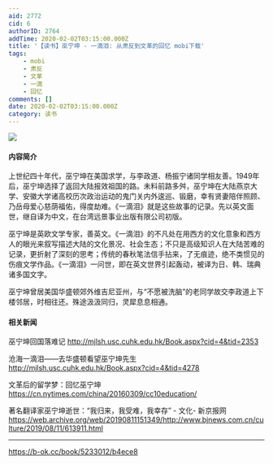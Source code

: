 ```yaml
---
aid: 2772
cid: 6
authorID: 2764
addTime: 2020-02-02T03:15:00.000Z
title: '【读书】巫宁坤 - 一滴泪: 从肃反到文革的回忆 mobi下载'
tags:
    - mobi
    - 肃反
    - 文革
    - 一滴
    - 回忆
comments: []
date: 2020-02-02T03:15:00.000Z
category: 读书
---
```


![](https://dl181.zlibcdn.com/covers/books/fd/87/f3/fd87f3eb1834edc51d34661819b45b66.jpg)

#### [](#%E5%86%85%E5%AE%B9%E7%AE%80%E4%BB%8B)内容简介

上世纪四十年代，巫宁坤在美国求学，与李政道、杨振宁诸同学相友善。1949年后，巫宁坤选择了返回大陆报效祖国的路。未料前路多舛，巫宁坤在大陆燕京大学、安徽大学诸高校历次政治运动的鬼门关内外逡巡、锻磨，幸有贤妻陪伴照顾、乃岳母爱心慈荫福佑，得度劫难。《一滴泪》就是这些故事的记录。先以英文面世，继自译为中文，在台湾远景事业出版有限公司初版。

巫宁坤是英欧文学专家，善英文。《一滴泪》的不凡处在用西方的文化意象和西方人的眼光来叙写描述大陆的文化景况、社会生态；不只是高级知识人在大陆苦难的记录，更折射了深刻的思考；传统的春秋笔法信手拈来，了无痕迹，绝不类惯见的伤痕文学作品。《一滴泪》一问世，即在英文世界引起轰动，被译为日、韩、瑞典诸多国文字。

巫宁坤曾居美国华盛顿郊外维吉尼亚州，与“不愿被洗脑”的老同学故交李政道上下楼邻居，时相往还。殊途汲汲同归，灵犀息息相通。

#### [](#%E7%9B%B8%E5%85%B3%E6%96%B0%E9%97%BB)相关新闻

巫宁坤回国落难记 http://mjlsh.usc.cuhk.edu.hk/Book.aspx?cid=4&tid=2353

沧海一滴泪——去华盛顿看望巫宁坤先生 http://mjlsh.usc.cuhk.edu.hk/Book.aspx?cid=4&tid=4278

文革后的留学梦：回忆巫宁坤 https://cn.nytimes.com/china/20160309/cc10education/

著名翻译家巫宁坤逝世：“我归来，我受难，我幸存” - 文化- 新京报网 https://web.archive.org/web/20190811151349/http://www.bjnews.com.cn/culture/2019/08/11/613911.html

* * *

https://b-ok.cc/book/5233012/b4ece8
